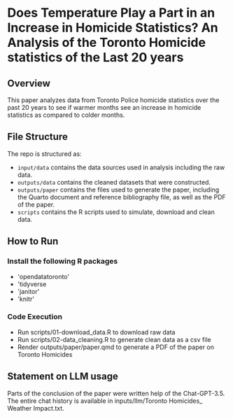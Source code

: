 # Does Temperature Play a Part in an Increase in Homicide Statistics? An Analysis of the Toronto Homicide statistics of the Last 20 years

## Overview

This paper analyzes data from Toronto Police homicide statistics over the past 20 years to see if warmer months see an increase in homicide statistics as compared to colder months.

## File Structure

The repo is structured as:

-   `input/data` contains the data sources used in analysis including the raw data.
-   `outputs/data` contains the cleaned datasets that were constructed.
-   `outputs/paper` contains the files used to generate the paper, including the Quarto document and reference bibliography file, as well as the PDF of the paper. 
-   `scripts` contains the R scripts used to simulate, download and clean data.

## How to Run

### Install the following R packages

- 'opendatatoronto'
- 'tidyverse
- 'janitor'
- 'knitr'

### Code Execution

- Run scripts/01-download_data.R to download raw data
- Run scripts/02-data_cleaning.R to generate clean data as a csv file
- Render outputs/paper/paper.qmd to generate a PDF of the paper on Toronto Homicides

## Statement on LLM usage

Parts of the conclusion of the paper were written help of the Chat-GPT-3.5. The entire chat history is available in inputs/llm/Toronto Homicides_ Weather Impact.txt.
